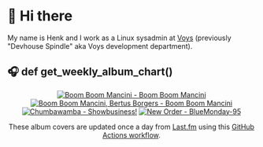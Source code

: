 # 👋 Hi there

My name is Henk and I work as a Linux sysadmin at <a href="https://www.voys.co/about/">Voys</a> (previously "Devhouse Spindle" aka Voys development department).

## 🎧 def get_weekly_album_chart()
<!-- lastfm -->
<p align="center"><a href="https://www.last.fm/music/Boom+Boom+Mancini/Boom+Boom+Mancini"><img src="https://lastfm.freetls.fastly.net/i/u/64s/da743dc71eaf11968539b00a77c3dcd8.jpg" title="Boom Boom Mancini - Boom Boom Mancini"></a> <a href="https://www.last.fm/music/Boom+Boom+Mancini,+Bertus+Borgers/Boom+Boom+Mancini"><img src="https://lastfm.freetls.fastly.net/i/u/64s/4998a94a54482084f0c476f39a5a8d9a.jpg" title="Boom Boom Mancini, Bertus Borgers - Boom Boom Mancini"></a> <a href="https://www.last.fm/music/Chumbawamba/Showbusiness!"><img src="https://lastfm.freetls.fastly.net/i/u/64s/7902d9aa909549cbb742001caf21b42a.jpg" title="Chumbawamba - Showbusiness!"></a> <a href="https://www.last.fm/music/New+Order/BlueMonday-95"><img src="https://lastfm.freetls.fastly.net/i/u/64s/9714587fc547f600eb2937caac852809.png" title="New Order - BlueMonday-95"></a> </p>

<p align="center">These album covers are updated once a day from <a href="https://www.last.fm/user/hbokh">Last.fm</a> using this <a href="https://github.com/marketplace/actions/lastfm-to-markdown">GitHub Actions workflow</a>.</p>
